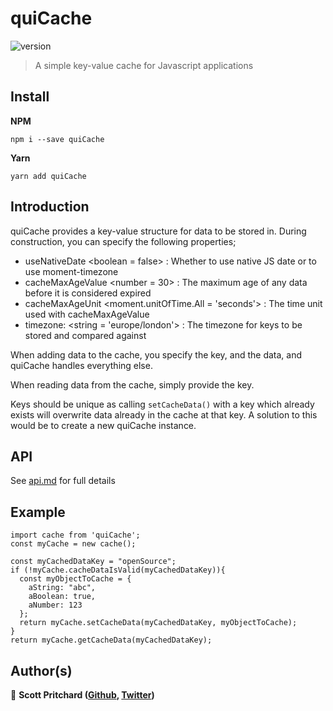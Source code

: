 # quiCache

![version](https://img.shields.io/badge/version-1.0.3-blue.svg?cacheSeconds=2592000)

> A simple key-value cache for Javascript applications

## Install

**NPM**

`npm i --save quiCache`

**Yarn**

`yarn add quiCache`

## Introduction

quiCache provides a key-value structure for data to be stored in. During construction, you can specify the following properties;

- useNativeDate &lt;boolean = false> : Whether to use native JS date or to use moment-timezone
- cacheMaxAgeValue &lt;number = 30> : The maximum age of any data before it is considered expired
- cacheMaxAgeUnit &lt;moment.unitOfTime.All = 'seconds'> : The time unit used with cacheMaxAgeValue
- timezone: &lt;string = 'europe/london'> : The timezone for keys to be stored and compared against

When adding data to the cache, you specify the key, and the data, and quiCache handles everything else.

When reading data from the cache, simply provide the key.

Keys should be unique as calling `setCacheData()` with a key which already exists will overwrite data already in the cache at that key. A solution to this would be to create a new quiCache instance.

## API

See [api.md](./api.md) for full details

## Example

    import cache from 'quiCache';
    const myCache = new cache();

    const myCachedDataKey = "openSource";
    if (!myCache.cacheDataIsValid(myCachedDataKey)){
      const myObjectToCache = {
        aString: "abc",
        aBoolean: true,
        aNumber: 123
      };
      return myCache.setCacheData(myCachedDataKey, myObjectToCache);
    }
    return myCache.getCacheData(myCachedDataKey);

## Author(s)

👤 **Scott Pritchard ([Github](https://github.com/ChronSyn), [Twitter](https://twitter.com/ChronSyn))**
